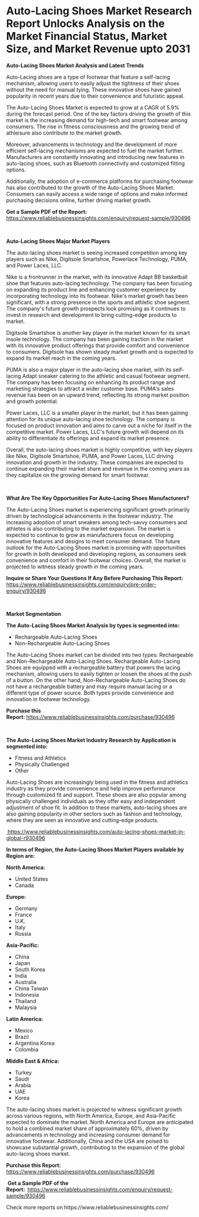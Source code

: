 <p><h1>Auto-Lacing Shoes Market Research Report Unlocks Analysis on the Market Financial Status, Market Size, and Market Revenue upto 2031</h1></p><p><strong>Auto-Lacing Shoes Market Analysis and Latest Trends</strong></p>
<p><p>Auto-Lacing shoes are a type of footwear that feature a self-lacing mechanism, allowing users to easily adjust the tightness of their shoes without the need for manual tying. These innovative shoes have gained popularity in recent years due to their convenience and futuristic appeal.</p><p>The Auto-Lacing Shoes Market is expected to grow at a CAGR of 5.9% during the forecast period. One of the key factors driving the growth of this market is the increasing demand for high-tech and smart footwear among consumers. The rise in fitness consciousness and the growing trend of athleisure also contribute to the market growth.</p><p>Moreover, advancements in technology and the development of more efficient self-lacing mechanisms are expected to fuel the market further. Manufacturers are constantly innovating and introducing new features in auto-lacing shoes, such as Bluetooth connectivity and customized fitting options.</p><p>Additionally, the adoption of e-commerce platforms for purchasing footwear has also contributed to the growth of the Auto-Lacing Shoes Market. Consumers can easily access a wide range of options and make informed purchasing decisions online, further driving market growth.</p></p>
<p><strong>Get a Sample PDF of the Report:&nbsp;</strong> <a href="https://www.reliablebusinessinsights.com/enquiry/request-sample/930496">https://www.reliablebusinessinsights.com/enquiry/request-sample/930496</a></p>
<p>&nbsp;</p>
<p><strong>Auto-Lacing Shoes Major Market Players</strong></p>
<p><p>The auto-lacing shoes market is seeing increased competition among key players such as Nike, Digitsole Smartshoe, Powerlace Technology, PUMA, and Power Laces, LLC. </p><p>Nike is a frontrunner in the market, with its innovative Adapt BB basketball shoe that features auto-lacing technology. The company has been focusing on expanding its product line and enhancing customer experience by incorporating technology into its footwear. Nike's market growth has been significant, with a strong presence in the sports and athletic shoe segment. The company's future growth prospects look promising as it continues to invest in research and development to bring cutting-edge products to market.</p><p>Digitsole Smartshoe is another key player in the market known for its smart insole technology. The company has been gaining traction in the market with its innovative product offerings that provide comfort and convenience to consumers. Digitsole has shown steady market growth and is expected to expand its market reach in the coming years.</p><p>PUMA is also a major player in the auto-lacing shoe market, with its self-lacing Adapt sneaker catering to the athletic and casual footwear segment. The company has been focusing on enhancing its product range and marketing strategies to attract a wider customer base. PUMA's sales revenue has been on an upward trend, reflecting its strong market position and growth potential.</p><p>Power Laces, LLC is a smaller player in the market, but it has been gaining attention for its unique auto-lacing shoe technology. The company is focused on product innovation and aims to carve out a niche for itself in the competitive market. Power Laces, LLC's future growth will depend on its ability to differentiate its offerings and expand its market presence.</p><p>Overall, the auto-lacing shoes market is highly competitive, with key players like Nike, Digitsole Smartshoe, PUMA, and Power Laces, LLC driving innovation and growth in the industry. These companies are expected to continue expanding their market share and revenue in the coming years as they capitalize on the growing demand for smart footwear.</p></p>
<p>&nbsp;</p>
<p><strong>What Are The Key Opportunities For Auto-Lacing Shoes Manufacturers?</strong></p>
<p><p>The Auto-Lacing Shoes market is experiencing significant growth primarily driven by technological advancements in the footwear industry. The increasing adoption of smart sneakers among tech-savvy consumers and athletes is also contributing to the market expansion. The market is expected to continue to grow as manufacturers focus on developing innovative features and designs to meet consumer demand. The future outlook for the Auto-Lacing Shoes market is promising with opportunities for growth in both developed and developing regions, as consumers seek convenience and comfort in their footwear choices. Overall, the market is projected to witness steady growth in the coming years.</p></p>
<p><strong>Inquire or Share Your Questions If Any Before Purchasing This Report:</strong> <a href="https://www.reliablebusinessinsights.com/enquiry/pre-order-enquiry/930496">https://www.reliablebusinessinsights.com/enquiry/pre-order-enquiry/930496</a></p>
<p>&nbsp;</p>
<p><strong>Market Segmentation</strong></p>
<p><strong>The Auto-Lacing Shoes Market Analysis by types is segmented into:</strong></p>
<p><ul><li>Rechargeable Auto-Lacing Shoes</li><li>Non-Rechargeable Auto-Lacing Shoes</li></ul></p>
<p><p>The Auto-Lacing Shoes market can be divided into two types: Rechargeable and Non-Rechargeable Auto-Lacing Shoes. Rechargeable Auto-Lacing Shoes are equipped with a rechargeable battery that powers the lacing mechanism, allowing users to easily tighten or loosen the shoes at the push of a button. On the other hand, Non-Rechargeable Auto-Lacing Shoes do not have a rechargeable battery and may require manual lacing or a different type of power source. Both types provide convenience and innovation in footwear technology.</p></p>
<p><strong>Purchase this Report:&nbsp;</strong><a href="https://www.reliablebusinessinsights.com/purchase/930496">https://www.reliablebusinessinsights.com/purchase/930496</a></p>
<p>&nbsp;</p>
<p><strong>The Auto-Lacing Shoes Market Industry Research by Application is segmented into:</strong></p>
<p><ul><li>Fitness and Athletics</li><li>Physically Challenged</li><li>Other</li></ul></p>
<p><p>Auto-Lacing Shoes are increasingly being used in the fitness and athletics industry as they provide convenience and help improve performance through customized fit and support. These shoes are also popular among physically challenged individuals as they offer easy and independent adjustment of shoe fit. In addition to these markets, auto-lacing shoes are also gaining popularity in other sectors such as fashion and technology, where they are seen as innovative and cutting-edge products.</p></p>
<p><a href="https://www.reliablebusinessinsights.com/auto-lacing-shoes-market-in-global-r930496">&nbsp;https://www.reliablebusinessinsights.com/auto-lacing-shoes-market-in-global-r930496</a></p>
<p><strong>In terms of Region, the Auto-Lacing Shoes Market Players available by Region are:</strong></p>
<p>
    <p> <strong> North America: </strong>
        <ul>
            <li>United States</li>
            <li>Canada</li>
        </ul>
        </p> 
    <p> <strong> Europe: </strong>
        <ul>
            <li>Germany</li>
            <li>France</li>
            <li>U.K.</li>
            <li>Italy</li>
            <li>Russia</li>
        </ul>
        </p> 
    <p> <strong> Asia-Pacific: </strong>
        <ul>
            <li>China</li>
            <li>Japan</li>
            <li>South Korea</li>
            <li>India</li>
            <li>Australia</li>
            <li>China Taiwan</li>
            <li>Indonesia</li>
            <li>Thailand</li>
            <li>Malaysia</li>
        </ul>
        </p> 
    <p> <strong> Latin America: </strong>
        <ul>
            <li>Mexico</li>
            <li>Brazil</li>
            <li>Argentina Korea</li>
            <li>Colombia</li>
        </ul>
        </p> 
    <p> <strong> Middle East & Africa: </strong>
        <ul>
            <li>Turkey</li>
            <li>Saudi</li>
            <li>Arabia</li>
            <li>UAE</li>
            <li>Korea</li>
        </ul>
    </p>
    </p>
<p><p>The auto-lacing shoes market is projected to witness significant growth across various regions, with North America, Europe, and Asia-Pacific expected to dominate the market. North America and Europe are anticipated to hold a combined market share of approximately 60%, driven by advancements in technology and increasing consumer demand for innovative footwear. Additionally, China and the USA are poised to showcase substantial growth, contributing to the expansion of the global auto-lacing shoes market.</p></p>
<p><strong>Purchase this Report: </strong><a href="https://www.reliablebusinessinsights.com/purchase/930496">https://www.reliablebusinessinsights.com/purchase/930496</a></p>
<p>&nbsp;<strong>Get a Sample PDF of the Report:&nbsp;&nbsp;</strong><a href="https://www.reliablebusinessinsights.com/enquiry/request-sample/930496">https://www.reliablebusinessinsights.com/enquiry/request-sample/930496</a></p>
<p><strong></strong></p>
<p>Check more reports on https://www.reliablebusinessinsights.com/</p>
